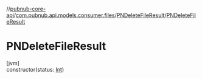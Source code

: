 //[pubnub-core-api](../../../index.md)/[com.pubnub.api.models.consumer.files](../index.md)/[PNDeleteFileResult](index.md)/[PNDeleteFileResult](-p-n-delete-file-result.md)

# PNDeleteFileResult

[jvm]\
constructor(status: [Int](https://kotlinlang.org/api/latest/jvm/stdlib/kotlin/-int/index.html))
